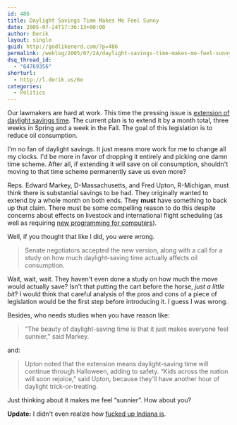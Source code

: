 ```yaml
---
id: 486
title: Daylight Savings Time Makes Me Feel Sunny
date: 2005-07-24T17:36:13+00:00
author: Derik
layout: single
guid: http://godlikenerd.com/?p=486
permalink: /weblog/2005/07/24/daylight-savings-time-makes-me-feel-sunny/
dsq_thread_id:
  - "64769356"
shorturl:
  - http://l.derik.us/6e
categories:
  - Politics
---
```

Our lawmakers are hard at work. This time the pressing issue is [extension of daylight savings time](http://www.cnn.com/2005/POLITICS/07/22/congress.daylighttime.ap/index.html). The current plan is to extend it by a month total, three weeks in Spring and a week in the Fall. The goal of this legislation is to reduce oil consumption.

I'm no fan of daylight savings. It just means more work for me to change all my clocks. I'd be more in favor of dropping it entirely and picking one damn time scheme. After all, if extending it will save on oil consumption, shouldn't moving to that time scheme permanently save us even more?

Reps. Edward Markey, D-Massachusetts, and Fred Upton, R-Michigan, must think there is substantial savings to be had. They originally wanted to extend by a whole month on both ends. They **must** have something to back up that claim. There must be some compelling reason to do this despite concerns about effects on livestock and international flight scheduling (as well as requiring [new programming for computers](http://ask.slashdot.org/article.pl?sid=05/07/24/2018201&from=rss)).

Well, if you thought that like I did, you were wrong.

> Senate negotiators accepted the new version, along with a call for a study on how much daylight-saving time actually affects oil consumption.

Wait, wait, wait. They haven't even done a study on how much the move would actually save? Isn't that putting the cart before the horse, _just a little bit_? I would think that careful analysis of the pros and cons of a piece of legislation would be the first step before introducing it. I guess I was wrong.

Besides, who needs studies when you have reason like:

> &#8220;The beauty of daylight-saving time is that it just makes everyone feel sunnier,&#8221; said Markey.

and:

> Upton noted that the extension means daylight-saving time will continue through Halloween, adding to safety. &#8220;Kids across the nation will soon rejoice,&#8221; said Upton, because they'll have another hour of daylight trick-or-treating.

Just thinking about it makes me feel &#8220;sunnier&#8221;. How about you?

**Update:** I didn't even realize how [fucked up Indiana is](http://www.timetemperature.com/tzus/indiana_time_zone.shtml).